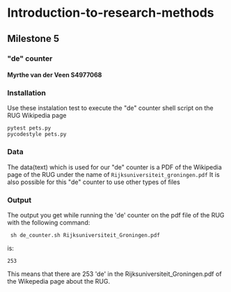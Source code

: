 # Introduction-to-research-methods
## Milestone 5
### "de" counter
#### Myrthe van der Veen S4977068

###  Installation 
Use these instalation test to execute the "de" counter shell script on the RUG Wikipedia page 
```
pytest pets.py 
pycodestyle pets.py
```

### Data

The data(text) which is used for our "de" counter is a PDF of the Wikipedia page of the RUG under the name of ``` Rijksuniversiteit_groningen.pdf ```
It is also possible for this "de" counter to use other types of files 

### Output

The output you get while running the 'de' counter on the pdf file of the RUG with the following command:
```
 sh de_counter.sh Rijksuniversiteit_Groningen.pdf 
``` 
is: 
``` 
253 
```
This means that there are 253 'de' in the Rijksuniversiteit_Groningen.pdf of the Wikepedia page about the RUG.
